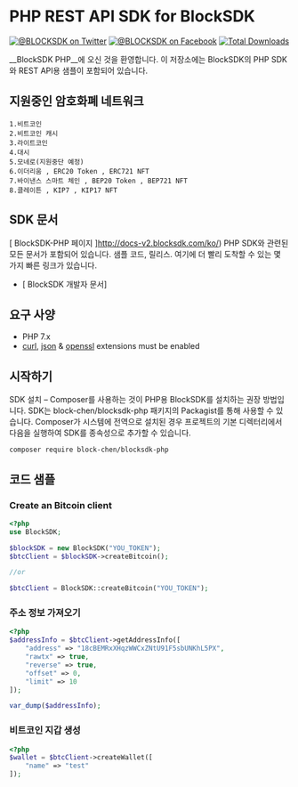# PHP REST API SDK for BlockSDK
[![@BLOCKSDK on Twitter](https://img.shields.io/badge/twitter-%40BLOCKSDK-blue.svg)](https://twitter.com/BlockSdk)
[![@BLOCKSDK on Facebook](https://img.shields.io/badge/facebook-%40BLOCKSDK-blue.svg)](https://www.facebook.com/blocksdk)
[![Total Downloads](https://img.shields.io/packagist/dt/block-chen/blocksdk-php.svg?style=flat)](https://packagist.org/packages/block-chen/blocksdk-php)

__BlockSDK PHP__에 오신 것을 환영합니다. 이 저장소에는 BlockSDK의 PHP SDK와 REST API용 샘플이 포함되어 있습니다.

## 지원중인 암호화폐 네트워크
```
1.비트코인
2.비트코인 캐시  
3.라이트코인
4.대시
5.모네로(지원중단 예정)
6.이더리움 , ERC20 Token , ERC721 NFT
7.바이낸스 스마트 체인 , BEP20 Token , BEP721 NFT
8.클레이튼 , KIP7 , KIP17 NFT
```
## SDK 문서
[ BlockSDK-PHP 페이지 ]http://docs-v2.blocksdk.com/ko/) PHP SDK와 관련된 모든 문서가 포함되어 있습니다. 샘플 코드, 릴리스. 여기에 더 빨리 도착할 수 있는 몇 가지 빠른 링크가 있습니다.
* [ BlockSDK 개발자 문서]

## 요구 사양

   - PHP 7.x
   - [curl](http://php.net/manual/en/book.curl.php), [json](http://php.net/manual/en/book.json.php) & [openssl](http://php.net/manual/en/book.openssl.php) extensions must be enabled
   
## 시작하기
   SDK 설치 – Composer를 사용하는 것이 PHP용 BlockSDK를 설치하는 권장 방법입니다. 
   SDK는 block-chen/blocksdk-php 패키지의 Packagist를 통해 사용할 수 있습니다. 
   Composer가 시스템에 전역으로 설치된 경우 프로젝트의 기본 디렉터리에서 다음을 실행하여 SDK를 종속성으로 추가할 수 있습니다.
   ```
   composer require block-chen/blocksdk-php
   ```

## 코드 샘플
### Create an Bitcoin client
```php
<?php
use BlockSDK;

$blockSDK = new BlockSDK("YOU_TOKEN");
$btcClient = $blockSDK->createBitcoin();

//or

$btcClient = BlockSDK::createBitcoin("YOU_TOKEN");
```
### 주소 정보 가져오기
```php
<?php
$addressInfo = $btcClient->getAddressInfo([
    "address" => "18cBEMRxXHqzWWCxZNtU91F5sbUNKhL5PX",
    "rawtx" => true,
    "reverse" => true,
    "offset" => 0,
    "limit" => 10
]);

var_dump($addressInfo);
```

### 비트코인 지갑 생성
```php
<?php
$wallet = $btcClient->createWallet([
    "name" => "test"
]);
```

[install-packagist]: https://packagist.org/packages/block-chen/blocksdk-php
[composer]: http://getcomposer.org
[packagist]: http://packagist.org
[BlockSDK Developer Docs]: https://docs.blocksdk.com
